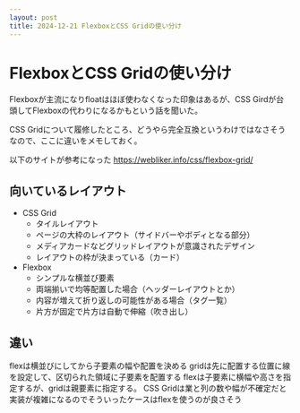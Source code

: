 ```yaml
---
layout: post
title: 2024-12-21 FlexboxとCSS Gridの使い分け
---
```


# FlexboxとCSS Gridの使い分け

Flexboxが主流になりfloatはほぼ使わなくなった印象はあるが、CSS Girdが台頭してFlexboxの代わりになるかもという話を聞いた。

CSS Gridについて履修したところ、どうやら完全互換というわけではなさそうなので、ここに違いをメモしておく。

以下のサイトが参考になった
https://webliker.info/css/flexbox-grid/


## 向いているレイアウト

- CSS Grid
  - タイルレイアウト
  - ページの大枠のレイアウト（サイドバーやボディとなる部分）
  - メディアカードなどグリッドレイアウトが意識されたデザイン
  - レイアウトの枠が決まっている（カード）
- Flexbox
  - シンプルな横並び要素
  - 両端揃いで均等配置した場合（ヘッダーレイアウトとか）
  - 内容が増えて折り返しの可能性がある場合（タグ一覧）
  - 片方が固定で片方は自動で伸縮（吹き出し） 

## 違い
flexは横並びにしてから子要素の幅や配置を決める
gridは先に配置する位置に線を設定して、区切られた領域に子要素を配置する
flexは子要素に横幅や高さを指定するが、gridは親要素に指定する。
CSS Gridは業と列の数や幅が不確定だと実装が複雑になるのでそういったケースはflexを使うのが良さそう

